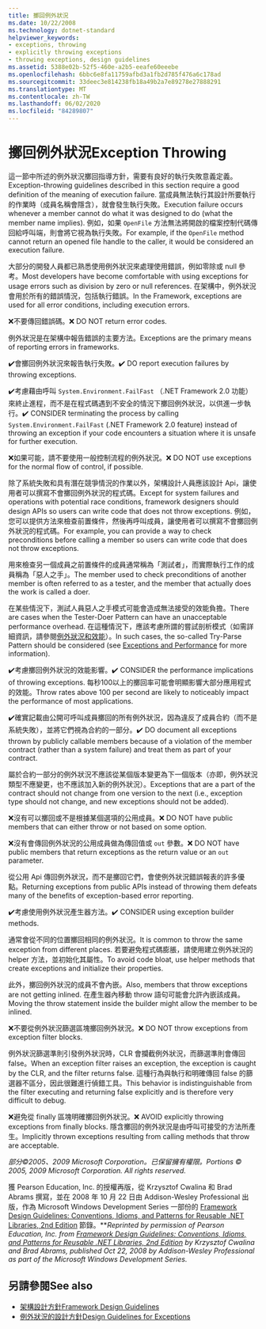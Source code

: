 ```yaml
---
title: 擲回例外狀況
ms.date: 10/22/2008
ms.technology: dotnet-standard
helpviewer_keywords:
- exceptions, throwing
- explicitly throwing exceptions
- throwing exceptions, design guidelines
ms.assetid: 5388e02b-52f5-460e-a2b5-eeafe60eeebe
ms.openlocfilehash: 6bbc6e8fa11759afbd3a1fb2d785f476a6c178ad
ms.sourcegitcommit: 33deec3e814238fb18a49b2a7e89278e27888291
ms.translationtype: MT
ms.contentlocale: zh-TW
ms.lasthandoff: 06/02/2020
ms.locfileid: "84289807"
---
```

# <a name="exception-throwing"></a><span data-ttu-id="d6562-102">擲回例外狀況</span><span class="sxs-lookup"><span data-stu-id="d6562-102">Exception Throwing</span></span>
<span data-ttu-id="d6562-103">這一節中所述的例外狀況擲回指導方針，需要有良好的執行失敗意義定義。</span><span class="sxs-lookup"><span data-stu-id="d6562-103">Exception-throwing guidelines described in this section require a good definition of the meaning of execution failure.</span></span> <span data-ttu-id="d6562-104">當成員無法執行其設計所要執行的作業時（成員名稱會隱含），就會發生執行失敗。</span><span class="sxs-lookup"><span data-stu-id="d6562-104">Execution failure occurs whenever a member cannot do what it was designed to do (what the member name implies).</span></span> <span data-ttu-id="d6562-105">例如，如果 `OpenFile` 方法無法將開啟的檔案控制代碼傳回給呼叫端，則會將它視為執行失敗。</span><span class="sxs-lookup"><span data-stu-id="d6562-105">For example, if the `OpenFile` method cannot return an opened file handle to the caller, it would be considered an execution failure.</span></span>

 <span data-ttu-id="d6562-106">大部分的開發人員都已熟悉使用例外狀況來處理使用錯誤，例如零除或 null 參考。</span><span class="sxs-lookup"><span data-stu-id="d6562-106">Most developers have become comfortable with using exceptions for usage errors such as division by zero or null references.</span></span> <span data-ttu-id="d6562-107">在架構中，例外狀況會用於所有的錯誤情況，包括執行錯誤。</span><span class="sxs-lookup"><span data-stu-id="d6562-107">In the Framework, exceptions are used for all error conditions, including execution errors.</span></span>

 <span data-ttu-id="d6562-108">❌不要傳回錯誤碼。</span><span class="sxs-lookup"><span data-stu-id="d6562-108">❌ DO NOT return error codes.</span></span>

 <span data-ttu-id="d6562-109">例外狀況是在架構中報告錯誤的主要方法。</span><span class="sxs-lookup"><span data-stu-id="d6562-109">Exceptions are the primary means of reporting errors in frameworks.</span></span>

 <span data-ttu-id="d6562-110">✔️會擲回例外狀況來報告執行失敗。</span><span class="sxs-lookup"><span data-stu-id="d6562-110">✔️ DO report execution failures by throwing exceptions.</span></span>

 <span data-ttu-id="d6562-111">✔️考慮藉由呼叫 `System.Environment.FailFast` （.NET Framework 2.0 功能）來終止進程，而不是在程式碼遇到不安全的情況下擲回例外狀況，以供進一步執行。</span><span class="sxs-lookup"><span data-stu-id="d6562-111">✔️ CONSIDER terminating the process by calling `System.Environment.FailFast` (.NET Framework 2.0 feature) instead of throwing an exception if your code encounters a situation where it is unsafe for further execution.</span></span>

 <span data-ttu-id="d6562-112">❌如果可能，請不要使用一般控制流程的例外狀況。</span><span class="sxs-lookup"><span data-stu-id="d6562-112">❌ DO NOT use exceptions for the normal flow of control, if possible.</span></span>

 <span data-ttu-id="d6562-113">除了系統失敗和具有潛在競爭情況的作業以外，架構設計人員應該設計 Api，讓使用者可以撰寫不會擲回例外狀況的程式碼。</span><span class="sxs-lookup"><span data-stu-id="d6562-113">Except for system failures and operations with potential race conditions, framework designers should design APIs so users can write code that does not throw exceptions.</span></span> <span data-ttu-id="d6562-114">例如，您可以提供方法來檢查前置條件，然後再呼叫成員，讓使用者可以撰寫不會擲回例外狀況的程式碼。</span><span class="sxs-lookup"><span data-stu-id="d6562-114">For example, you can provide a way to check preconditions before calling a member so users can write code that does not throw exceptions.</span></span>

 <span data-ttu-id="d6562-115">用來檢查另一個成員之前置條件的成員通常稱為「測試者」，而實際執行工作的成員稱為「惡人之手」。</span><span class="sxs-lookup"><span data-stu-id="d6562-115">The member used to check preconditions of another member is often referred to as a tester, and the member that actually does the work is called a doer.</span></span>

 <span data-ttu-id="d6562-116">在某些情況下，測試人員惡人之手模式可能會造成無法接受的效能負擔。</span><span class="sxs-lookup"><span data-stu-id="d6562-116">There are cases when the Tester-Doer Pattern can have an unacceptable performance overhead.</span></span> <span data-ttu-id="d6562-117">在這種情況下，應該考慮所謂的嘗試剖析模式（如需詳細資訊，請參閱[例外狀況和效能](exceptions-and-performance.md)）。</span><span class="sxs-lookup"><span data-stu-id="d6562-117">In such cases, the so-called Try-Parse Pattern should be considered (see [Exceptions and Performance](exceptions-and-performance.md) for more information).</span></span>

 <span data-ttu-id="d6562-118">✔️考慮擲回例外狀況的效能影響。</span><span class="sxs-lookup"><span data-stu-id="d6562-118">✔️ CONSIDER the performance implications of throwing exceptions.</span></span> <span data-ttu-id="d6562-119">每秒100以上的擲回率可能會明顯影響大部分應用程式的效能。</span><span class="sxs-lookup"><span data-stu-id="d6562-119">Throw rates above 100 per second are likely to noticeably impact the performance of most applications.</span></span>

 <span data-ttu-id="d6562-120">✔️確實記載由公開可呼叫成員擲回的所有例外狀況，因為違反了成員合約（而不是系統失敗），並將它們視為合約的一部分。</span><span class="sxs-lookup"><span data-stu-id="d6562-120">✔️ DO document all exceptions thrown by publicly callable members because of a violation of the member contract (rather than a system failure) and treat them as part of your contract.</span></span>

 <span data-ttu-id="d6562-121">屬於合約一部分的例外狀況不應該從某個版本變更為下一個版本（亦即，例外狀況類型不應變更，也不應該加入新的例外狀況）。</span><span class="sxs-lookup"><span data-stu-id="d6562-121">Exceptions that are a part of the contract should not change from one version to the next (i.e., exception type should not change, and new exceptions should not be added).</span></span>

 <span data-ttu-id="d6562-122">❌沒有可以擲回或不是根據某個選項的公用成員。</span><span class="sxs-lookup"><span data-stu-id="d6562-122">❌ DO NOT have public members that can either throw or not based on some option.</span></span>

 <span data-ttu-id="d6562-123">❌沒有會傳回例外狀況的公用成員做為傳回值或 `out` 參數。</span><span class="sxs-lookup"><span data-stu-id="d6562-123">❌ DO NOT have public members that return exceptions as the return value or an `out` parameter.</span></span>

 <span data-ttu-id="d6562-124">從公用 Api 傳回例外狀況，而不是擲回它們，會使例外狀況錯誤報表的許多優點。</span><span class="sxs-lookup"><span data-stu-id="d6562-124">Returning exceptions from public APIs instead of throwing them defeats many of the benefits of exception-based error reporting.</span></span>

 <span data-ttu-id="d6562-125">✔️考慮使用例外狀況產生器方法。</span><span class="sxs-lookup"><span data-stu-id="d6562-125">✔️ CONSIDER using exception builder methods.</span></span>

 <span data-ttu-id="d6562-126">通常會從不同的位置擲回相同的例外狀況。</span><span class="sxs-lookup"><span data-stu-id="d6562-126">It is common to throw the same exception from different places.</span></span> <span data-ttu-id="d6562-127">若要避免程式碼膨脹，請使用建立例外狀況的 helper 方法，並初始化其屬性。</span><span class="sxs-lookup"><span data-stu-id="d6562-127">To avoid code bloat, use helper methods that create exceptions and initialize their properties.</span></span>

 <span data-ttu-id="d6562-128">此外，擲回例外狀況的成員不會內嵌。</span><span class="sxs-lookup"><span data-stu-id="d6562-128">Also, members that throw exceptions are not getting inlined.</span></span> <span data-ttu-id="d6562-129">在產生器內移動 throw 語句可能會允許內嵌該成員。</span><span class="sxs-lookup"><span data-stu-id="d6562-129">Moving the throw statement inside the builder might allow the member to be inlined.</span></span>

 <span data-ttu-id="d6562-130">❌不要從例外狀況篩選區塊擲回例外狀況。</span><span class="sxs-lookup"><span data-stu-id="d6562-130">❌ DO NOT throw exceptions from exception filter blocks.</span></span>

 <span data-ttu-id="d6562-131">例外狀況篩選準則引發例外狀況時，CLR 會攔截例外狀況，而篩選準則會傳回 false。</span><span class="sxs-lookup"><span data-stu-id="d6562-131">When an exception filter raises an exception, the exception is caught by the CLR, and the filter returns false.</span></span> <span data-ttu-id="d6562-132">這種行為與執行和明確傳回 false 的篩選器不區分，因此很難進行偵錯工具。</span><span class="sxs-lookup"><span data-stu-id="d6562-132">This behavior is indistinguishable from the filter executing and returning false explicitly and is therefore very difficult to debug.</span></span>

 <span data-ttu-id="d6562-133">❌避免從 finally 區塊明確擲回例外狀況。</span><span class="sxs-lookup"><span data-stu-id="d6562-133">❌ AVOID explicitly throwing exceptions from finally blocks.</span></span> <span data-ttu-id="d6562-134">隱含擲回的例外狀況是由呼叫可接受的方法所產生。</span><span class="sxs-lookup"><span data-stu-id="d6562-134">Implicitly thrown exceptions resulting from calling methods that throw are acceptable.</span></span>

 <span data-ttu-id="d6562-135">*部分©2005、2009 Microsoft Corporation。已保留擁有權限。*</span><span class="sxs-lookup"><span data-stu-id="d6562-135">*Portions © 2005, 2009 Microsoft Corporation. All rights reserved.*</span></span>

 <span data-ttu-id="d6562-136">獲 Pearson Education, Inc. 的授權再版，從 Krzysztof Cwalina 和 Brad Abrams 撰寫，並在 2008 年 10 月 22 日由 Addison-Wesley Professional 出版，作為 Microsoft Windows Development Series 一部份的 [Framework Design Guidelines: Conventions, Idioms, and Patterns for Reusable .NET Libraries, 2nd Edition](https://www.informit.com/store/framework-design-guidelines-conventions-idioms-and-9780321545619) 節錄。\*\*</span><span class="sxs-lookup"><span data-stu-id="d6562-136">*Reprinted by permission of Pearson Education, Inc. from [Framework Design Guidelines: Conventions, Idioms, and Patterns for Reusable .NET Libraries, 2nd Edition](https://www.informit.com/store/framework-design-guidelines-conventions-idioms-and-9780321545619) by Krzysztof Cwalina and Brad Abrams, published Oct 22, 2008 by Addison-Wesley Professional as part of the Microsoft Windows Development Series.*</span></span>

## <a name="see-also"></a><span data-ttu-id="d6562-137">另請參閱</span><span class="sxs-lookup"><span data-stu-id="d6562-137">See also</span></span>

- [<span data-ttu-id="d6562-138">架構設計方針</span><span class="sxs-lookup"><span data-stu-id="d6562-138">Framework Design Guidelines</span></span>](index.md)
- [<span data-ttu-id="d6562-139">例外狀況的設計方針</span><span class="sxs-lookup"><span data-stu-id="d6562-139">Design Guidelines for Exceptions</span></span>](exceptions.md)
